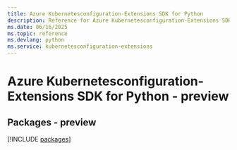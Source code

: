 ```yaml
---
title: Azure Kubernetesconfiguration-Extensions SDK for Python
description: Reference for Azure Kubernetesconfiguration-Extensions SDK for Python
ms.date: 06/16/2025
ms.topic: reference
ms.devlang: python
ms.service: kubernetesconfiguration-extensions
---
```

# Azure Kubernetesconfiguration-Extensions SDK for Python - preview
## Packages - preview
[!INCLUDE [packages](kubernetesconfiguration-extensions-index.md)]